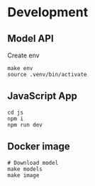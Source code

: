# Development

## Model API

Create env

```
make env
source .venv/bin/activate
```

## JavaScript App

```
cd js
npm i
npm run dev
```

## Docker image

```shell
# Download model
make models
make image
```

